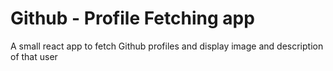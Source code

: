 # Github - Profile Fetching app
A small react app to fetch Github profiles and display image and description of that user
